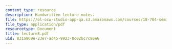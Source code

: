 ```yaml
---
content_type: resource
description: Handwritten lecture notes.
file: https://ol-ocw-studio-app-qa.s3.amazonaws.com/courses/18-704-seminar-in-algebra-and-number-theory-rational-points-on-elliptic-curves-fall-2004/831a969e23e7ad4599238c02bc7c86e6_lecture8.pdf
file_type: application/pdf
resourcetype: Document
title: lecture8.pdf
uid: 831a969e-23e7-ad45-9923-8c02bc7c86e6
---
```

